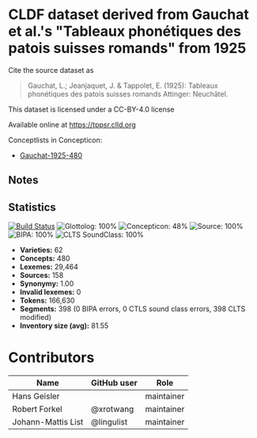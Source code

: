 # CLDF dataset derived from Gauchat et al.'s "Tableaux phonétiques des patois suisses romands" from 1925

Cite the source dataset as

> Gauchat, L.; Jeanjaquet, J. & Tappolet, E. (1925): Tableaux phonétiques des patois suisses romands Attinger: Neuchâtel.

This dataset is licensed under a CC-BY-4.0 license

Available online at https://tppsr.clld.org


Conceptlists in Concepticon:
- [Gauchat-1925-480](https://concepticon.clld.org/contributions/Gauchat-1925-480)
## Notes




## Statistics


[![Build Status](https://travis-ci.org/lexibank/tppsr.svg?branch=master)](https://travis-ci.org/lexibank/tppsr)
![Glottolog: 100%](https://img.shields.io/badge/Glottolog-100%25-brightgreen.svg "Glottolog: 100%")
![Concepticon: 48%](https://img.shields.io/badge/Concepticon-48%25-red.svg "Concepticon: 48%")
![Source: 100%](https://img.shields.io/badge/Source-100%25-brightgreen.svg "Source: 100%")
![BIPA: 100%](https://img.shields.io/badge/BIPA-100%25-brightgreen.svg "BIPA: 100%")
![CLTS SoundClass: 100%](https://img.shields.io/badge/CLTS%20SoundClass-100%25-brightgreen.svg "CLTS SoundClass: 100%")

- **Varieties:** 62
- **Concepts:** 480
- **Lexemes:** 29,464
- **Sources:** 158
- **Synonymy:** 1.00
- **Invalid lexemes:** 0
- **Tokens:** 166,630
- **Segments:** 398 (0 BIPA errors, 0 CTLS sound class errors, 398 CLTS modified)
- **Inventory size (avg):** 81.55

# Contributors

Name               | GitHub user | Role
---                | ---         | ---
Hans Geisler | | maintainer
Robert Forkel | @xrotwang | maintainer
Johann-Mattis List | @lingulist | maintainer


